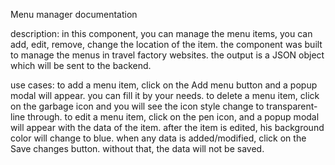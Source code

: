 Menu manager documentation

description:
 in this component, you can manage the menu items, you can add, edit, remove, change the location of the item. 
the component was built to manage the menus in travel factory websites. 
the output is a JSON object which will be sent to the backend.

use cases:
to add a menu item, click on the Add menu button and a popup modal will appear. you can fill it by your needs.
to delete a menu item, click on the garbage icon and you will see the icon style change to transparent-line through.
to edit a menu item, click on the pen icon, and a popup modal will appear with the data of the item. after the item is edited, his background color will change to blue. 
when any data is added/modified, click on the Save changes button. without that, the data will not be saved.
